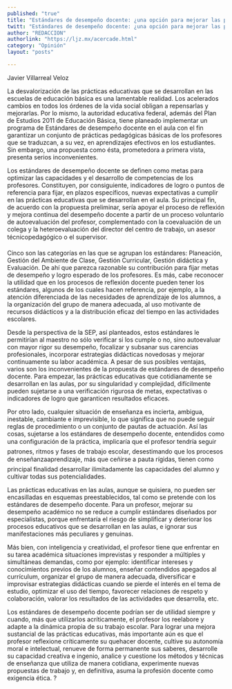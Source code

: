 ```yaml
---
published: "true"
title: "Estándares de desempeño docente: ¿una opción para mejorar las prácticas educativas?"
twitt: "Estándares de desempeño docente: ¿una opción para mejorar las prácticas educativas?"
author: "REDACCION"
authorlink: "https://ljz.mx/acercade.html"
category: "Opinión"
layout: "posts"

---
```



  Javier Villarreal Veloz



  La desvalorización de las prácticas educativas que se desarrollan en las escuelas de educación básica es una lamentable realidad. Los acelerados cambios en todos los órdenes de la vida social obligan a repensarlas y mejorarlas. Por lo mismo, la autoridad educativa federal, además del Plan de Estudios 2011 de Educación Básica, tiene planeado implementar un programa de Estándares de desempeño docente en el aula con el fin garantizar un conjunto de prácticas pedagógicas básicas de los profesores que se traduzcan, a su vez, en aprendizajes efectivos en los estudiantes. Sin embargo, una propuesta como ésta, prometedora a primera vista, presenta serios inconvenientes.



  Los estándares de desempeño docente se definen como metas para optimizar las capacidades y el desarrollo de competencias de los profesores. Constituyen, por consiguiente, indicadores de logro o puntos de referencia para fijar, en plazos específicos, nuevas expectativas a cumplir en las prácticas educativas que se desarrollan en el aula. Su principal fin, de acuerdo con la propuesta preliminar, sería apoyar el proceso de reflexión y mejora continua del desempeño docente a partir de un proceso voluntario de autoevaluación del profesor, complementado con la coevaluación de un colega y la heteroevaluación del director del centro de trabajo, un asesor técnicopedagógico o el supervisor.



  Cinco son las categorías en las que se agrupan los estándares: Planeación, Gestión del Ambiente de Clase, Gestión Curricular, Gestión didáctica y Evaluación. De ahí que parezca razonable su contribución para fijar metas de desempeño y logro esperado de los profesores. Es más, cabe reconocer la utilidad que en los procesos de reflexión docente pueden tener los estándares, algunos de los cuales hacen referencia, por ejemplo, a la atención diferenciada de las necesidades de aprendizaje de los alumnos, a la organización del grupo de manera adecuada, al uso motivante de recursos didácticos y a la distribución eficaz del tiempo en las actividades escolares.



  Desde la perspectiva de la SEP, así planteados, estos estándares le permitirían al maestro no sólo verificar si los cumple o no, sino autoevaluar con mayor rigor su desempeño, focalizar y subsanar sus carencias profesionales, incorporar estrategias didácticas novedosas y mejorar continuamente su labor académica. A pesar de sus posibles ventajas, varios son los inconvenientes de la propuesta de estándares de desempeño docente. Para empezar, las prácticas educativas que cotidianamente se desarrollan en las aulas, por su singularidad y complejidad, difícilmente pueden sujetarse a una verificación rigurosa de metas, expectativas o indicadores de logro que garanticen resultados eficaces.



  Por otro lado, cualquier situación de enseñanza es incierta, ambigua, inestable, cambiante e imprevisible, lo que significa que no puede seguir reglas de procedimiento o un conjunto de pautas de actuación. Así las cosas, sujetarse a los estándares de desempeño docente, entendidos como una configuración de la práctica, implicaría que el profesor tendría seguir patrones, ritmos y fases de trabajo escolar, desestimando que los procesos de enseñanzaaprendizaje, más que ceñirse a pauta rígidas, tienen como principal finalidad desarrollar ilimitadamente las capacidades del alumno y cultivar todas sus potencialidades.



  Las prácticas educativas en las aulas, aunque se quisiera, no pueden ser encasilladas en esquemas preestablecidos, tal como se pretende con los estándares de desempeño docente. Para un profesor, mejorar su desempeño académico no se reduce a cumplir estándares diseñados por especialistas, porque enfrentaría el riesgo de simplificar y deteriorar los procesos educativos que se desarrollan en las aulas, e ignorar sus manifestaciones más peculiares y genuinas.



  Más bien, con inteligencia y creatividad, el profesor tiene que enfrentar en su tarea académica situaciones imprevistas y responder a múltiples y simultáneas demandas, como por ejemplo: identificar intereses y conocimientos previos de los alumnos, enseñar contendidos apegados al currículum, organizar el grupo de manera adecuada, diversificar e improvisar estrategias didácticas cuando se pierde el interés en el tema de estudio, optimizar el uso del tiempo, favorecer relaciones de respeto y colaboración, valorar los resultados de las actividades que desarrolla, etc.



  Los estándares de desempeño docente podrían ser de utilidad siempre y cuando, más que utilizarlos acríticamente, el profesor los reelabore y adapte a la dinámica propia de su trabajo escolar. Para lograr una mejora sustancial de las prácticas educativas, más importante aún es que el profesor reflexione críticamente su quehacer docente, cultive su autonomía moral e intelectual, renueve de forma permanente sus saberes, desarrolle su capacidad creativa e ingenio, analice y cuestione los métodos y técnicas de enseñanza que utiliza de manera cotidiana, experimente nuevas propuestas de trabajo y, en definitiva, asuma la profesión docente como exigencia ética. ?

